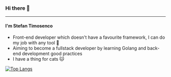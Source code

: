 ### Hi there 👋
<hr/>

#### I'm Stefan Timosenco
- Front-end developer which doesn't have a favourite framework, I can do my job with any tool 🔨
- Aiming to become a fullstack developer by learning Golang and back-end development good practices 
- I have a thing for cats 🐱

[![Top Langs](https://github-readme-stats.vercel.app/api/top-langs/?username=st3fun1&layout=compact)](https://github.com/anuraghazra/github-readme-stats)


